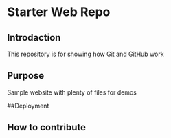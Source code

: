 # Starter Web Repo

## Introdaction

This repository is for showing how Git and GitHub work

## Purpose

Sample website with plenty of files for demos

##Deployment

## How to contribute